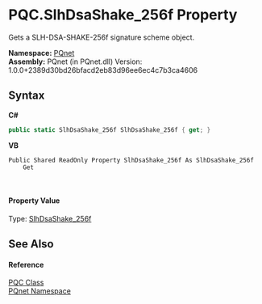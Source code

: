 # PQC.SlhDsaShake_256f Property 
 

Gets a SLH-DSA-SHAKE-256f signature scheme object.

**Namespace:**&nbsp;<a href="fc4f881f-e121-9cf0-ed49-65bf6b5a005d">PQnet</a><br />**Assembly:**&nbsp;PQnet (in PQnet.dll) Version: 1.0.0+2389d30bd26bfacd2eb83d96ee6ec4c7b3ca4606

## Syntax

**C#**<br />
``` C#
public static SlhDsaShake_256f SlhDsaShake_256f { get; }
```

**VB**<br />
``` VB
Public Shared ReadOnly Property SlhDsaShake_256f As SlhDsaShake_256f
	Get
```

<br />

#### Property Value
Type: <a href="94052c05-a609-1ea9-46e6-c4f3d31ec557">SlhDsaShake_256f</a>

## See Also


#### Reference
<a href="80837ae2-f212-0d05-93e2-94dabbb73c7f">PQC Class</a><br /><a href="fc4f881f-e121-9cf0-ed49-65bf6b5a005d">PQnet Namespace</a><br />
